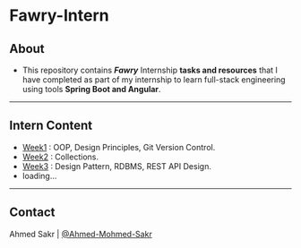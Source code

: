 # Fawry-Intern

## About
- This repository contains _**Fawry**_ Internship **tasks and resources** that I have completed as part of my internship to learn full-stack engineering using tools **Spring Boot and Angular**.
----

## Intern Content

- [Week1](src/main/java/org/tasks/week1) : OOP, Design Principles, Git Version Control.
- [Week2](src/main/java/org/tasks/week2) : Collections.
- [Week3](src/main/java/org/tasks/week3) : Design Pattern, RDBMS, REST API Design.
- loading...
----

## Contact
Ahmed Sakr | [@Ahmed-Mohmed-Sakr](https://github.com/Ahmed-Mohmed-Sakr)